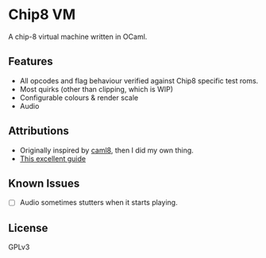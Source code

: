 # Chip8 VM

A chip-8 virtual machine written in OCaml.

## Features

- All opcodes and flag behaviour verified against Chip8 specific test roms.
- Most quirks (other than clipping, which is WIP)
- Configurable colours & render scale
- Audio

## Attributions

- Originally inspired by [caml8](https://github.com/linoscope/caml8), then I
did my own thing.
- [This excellent guide](https://tobiasvl.github.io/blog/write-a-chip-8-emulator)

## Known Issues

- [ ] Audio sometimes stutters when it starts playing.

## License

GPLv3
